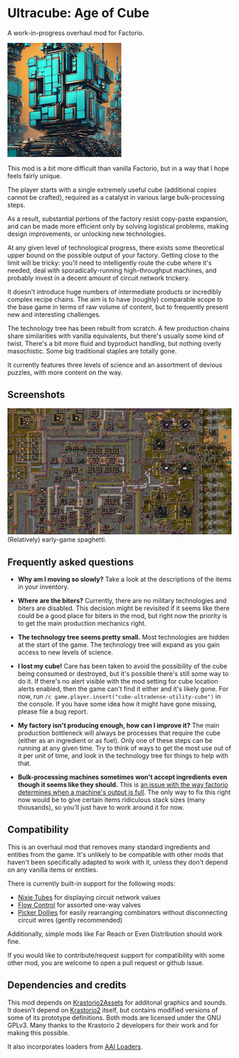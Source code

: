# Ultracube: Age of Cube

A work-in-progress overhaul mod for Factorio.

![Thumbnail](thumbnail.png)

This mod is a bit more difficult than vanilla Factorio, but in a way that I hope feels fairly unique.

The player starts with a single extremely useful cube (additional copies cannot be crafted), required as a catalyst in various large bulk-processing steps.

As a result, substantial portions of the factory resist copy-paste expansion, and can be made more efficient only by solving logistical problems, making design improvements, or unlocking new technologies.

At any given level of technological progress, there exists some theoretical upper bound on the possible output of your factory. Getting close to the limit will be tricky: you'll need to intelligently route the cube where it's needed, deal with sporadically-running high-throughput machines, and probably invest in a decent amount of circuit network trickery.

It doesn't introduce huge numbers of intermediate products or incredibly complex recipe chains. The aim is to have (roughly) comparable scope to the base game in terms of raw volume of content, but to frequently present new and interesting challenges.

The technology tree has been rebuilt from scratch. A few production chains share similarities with vanilla equivalents, but there's usually some kind of twist. There's a bit more fluid and byproduct handling, but nothing overly masochistic. Some big traditional staples are totally gone.

It currently features three levels of science and an assortment of devious puzzles, with more content on the way.

## Screenshots

![Early-game spaghetti](screenshots/spaghetti.jpg)
(Relatively) early-game spaghetti.

## Frequently asked questions

* **Why am I moving so slowly?** Take a look at the descriptions of the items in your inventory.

* **Where are the biters?** Currently, there are no military technologies and biters are disabled. This decision might be revisited if it seems like there could be a good place for biters in the mod, but right now the priority is to get the main production mechanics right.

* **The technology tree seems pretty small.** Most technologies are hidden at the start of the game. The technology tree will expand as you gain access to new levels of science.

* **I lost my cube!** Care has been taken to avoid the possibility of the cube being consumed or destroyed, but it's possible there's still some way to do it. If there's no alert visible with the mod setting for cube location alerts enabled, then the game can't find it either and it's likely gone. For now, run `/c game.player.insert("cube-ultradense-utility-cube")` in the console. If you have some idea how it might have gone missing, please file a bug report.

* **My factory isn't producing enough, how can I improve it?** The main production bottleneck will always be processes that require the cube (either as an ingredient or as fuel). Only one of these steps can be running at any given time. Try to think of ways to get the most use out of it per unit of time, and look in the technology tree for things to help with that.

* **Bulk-processing machines sometimes won't accept ingredients even though it seems like they should.** This is [an issue with the way factorio determines when a machine's output is full](https://forums.factorio.com/viewtopic.php?f=7&t=101436). The only way to fix this right now would be to give certain items ridiculous stack sizes (many thousands), so you'll just have to work around it for now.

## Compatibility

This is an overhaul mod that removes many standard ingredients and entities from the game. It's unlikely to be compatible with other mods that haven't been specifically adapted to work with it, unless they don't depend on any vanilla items or entities.

There is currently built-in support for the following mods:

* [Nixie Tubes](https://mods.factorio.com/mod/nixie-tubes) for displaying circuit network values
* [Flow Control](https://mods.factorio.com/mod/Flow%20Control) for assorted one-way valves
* [Picker Dollies](https://mods.factorio.com/mod/PickerDollies) for easily rearranging combinators without disconnecting circuit wires (gently recommended)

Additionally, simple mods like Far Reach or Even Distribution should work fine.

If you would like to contribute/request support for compatibility with some other mod, you are welcome to open a pull request or github issue.

## Dependencies and credits

This mod depends on [Krastorio2Assets](https://mods.factorio.com/mod/Krastorio2Assets) for additonal graphics and sounds. It doesn't depend on [Krastorio2](https://mods.factorio.com/mod/Krastorio2) itself, but contains modified versions of some of its prototype definitions. Both mods are licensed under the GNU GPLv3. Many thanks to the Krastorio 2 developers for their work and for making this possible.

It also incorporates loaders from [AAI Loaders](https://mods.factorio.com/mod/aai-loaders).
